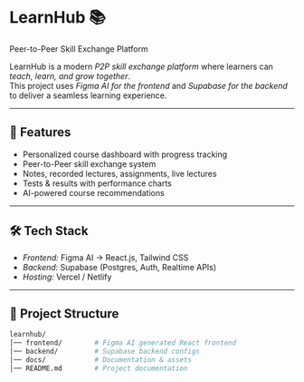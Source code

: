 # LearnHub 📚  
Peer-to-Peer Skill Exchange Platform  

LearnHub is a modern *P2P skill exchange platform* where learners can *teach, learn, and grow together*.  
This project uses *Figma AI for the frontend* and *Supabase for the backend* to deliver a seamless learning experience.  

---

## 🚀 Features  
- Personalized course dashboard with progress tracking  
- Peer-to-Peer skill exchange system  
- Notes, recorded lectures, assignments, live lectures  
- Tests & results with performance charts  
- AI-powered course recommendations  

---

## 🛠 Tech Stack  
- *Frontend:* Figma AI → React.js, Tailwind CSS  
- *Backend:* Supabase (Postgres, Auth, Realtime APIs)  
- *Hosting:* Vercel / Netlify  

---

## 📂 Project Structure  
```bash
learnhub/
│── frontend/        # Figma AI generated React frontend
│── backend/         # Supabase backend configs
│── docs/            # Documentation & assets
│── README.md        # Project documentation
  
